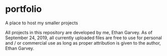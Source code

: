 # portfolio
A place to host my smaller projects

All projects in this repository are developed by me, Ethan Garvey.
As of September 24, 2019, all currently uploaded files are free to
use for personal and / or commercial use as long as proper attribution
is given to the author, Ethan Garvey.
